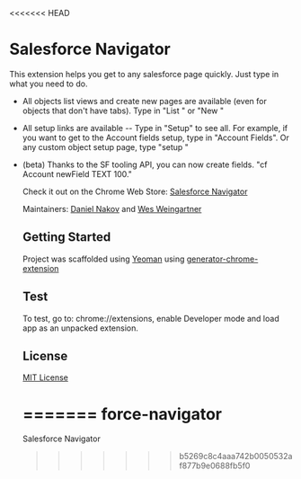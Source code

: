 <<<<<<< HEAD
# Salesforce Navigator

This extension helps you get to any salesforce page quickly. Just type in what you need to do.

- All objects list views and create new pages are available (even for objects that don't have tabs). Type in "List <Object Name>" or "New <Object Name>"

- All setup links are available -- Type in "Setup" to see all. For example, if you want to get to the Account fields setup, type in "Account Fields". Or any custom object setup page, type "setup <Custom Object Name>"

- (beta) Thanks to the SF tooling API, you can now create fields. "cf Account newField TEXT 100."

Check it out on the Chrome Web Store:
[Salesforce Navigator](https://chrome.google.com/webstore/detail/salesforce-navigator/ecjmdlggbilopfkkhggmgebbmbiklcdo)

Maintainers: [Daniel Nakov](https://twitter.com/dnak0v) and [Wes Weingartner](https://twitter.com/wes1278)

## Getting Started
Project was scaffolded using [Yeoman](http://yeoman.io/) using [generator-chrome-extension](https://github.com/yeoman/generator-chrome-extension)

## Test
To test, go to: chrome://extensions, enable Developer mode and load app as an unpacked extension.

## License
[MIT License](http://en.wikipedia.org/wiki/MIT_License)

=======
force-navigator
===============

Salesforce Navigator
>>>>>>> b5269c8c4aaa742b0050532af877b9e0688fb5f0

